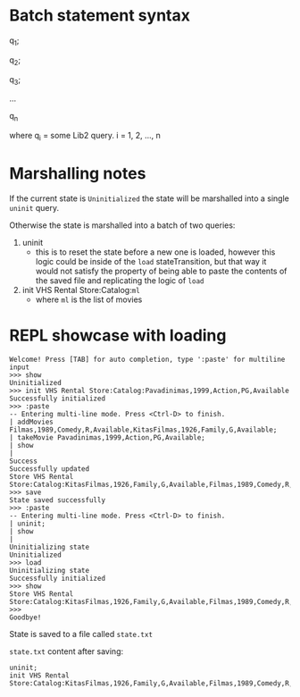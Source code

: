 # Batch statement syntax

q<sub>1</sub>;

q<sub>2</sub>;

q<sub>3</sub>;

...

q<sub>n</sub>

where q<sub>i</sub> = some Lib2 query. i = 1, 2, ..., n

# Marshalling notes

If the current state is `Uninitialized` the state will be marshalled into a single `uninit` query.

Otherwise the state is marshalled into a batch of two queries:

1. uninit
   - this is to reset the state before a new one is loaded, however this logic could be inside of the `load` stateTransition, but that way it would not satisfy the property of being able to paste the contents of the saved file and replicating the logic of `load`
2. init VHS Rental Store:Catalog:`ml`
   - where `ml` is the list of movies

# REPL showcase with loading

```
Welcome! Press [TAB] for auto completion, type ':paste' for multiline input
>>> show
Uninitialized
>>> init VHS Rental Store:Catalog:Pavadinimas,1999,Action,PG,Available                                                          
Successfully initialized
>>> :paste
-- Entering multi-line mode. Press <Ctrl-D> to finish.
| addMovies Filmas,1989,Comedy,R,Available,KitasFilmas,1926,Family,G,Available;                                                 
| takeMovie Pavadinimas,1999,Action,PG,Available;                   
| show
|
Success
Successfully updated
Store VHS Rental Store:Catalog:KitasFilmas,1926,Family,G,Available,Filmas,1989,Comedy,R,Available,Pavadinimas,1999,Action,PG,Rented
>>> save
State saved successfully
>>> :paste
-- Entering multi-line mode. Press <Ctrl-D> to finish.
| uninit;
| show
|
Uninitializing state
Uninitialized
>>> load
Uninitializing state
Successfully initialized
>>> show
Store VHS Rental Store:Catalog:KitasFilmas,1926,Family,G,Available,Filmas,1989,Comedy,R,Available,Pavadinimas,1999,Action,PG,Rented
>>>
Goodbye!
```

State is saved to a file called `state.txt`

`state.txt` content after saving:

```
uninit;
init VHS Rental Store:Catalog:KitasFilmas,1926,Family,G,Available,Filmas,1989,Comedy,R,Available,Pavadinimas,1999,Action,PG,Rented
```